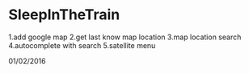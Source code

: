 # SleepInTheTrain

1.add google map
2.get last know map location
3.map location search
4.autocomplete with search
5.satellite menu

01/02/2016
